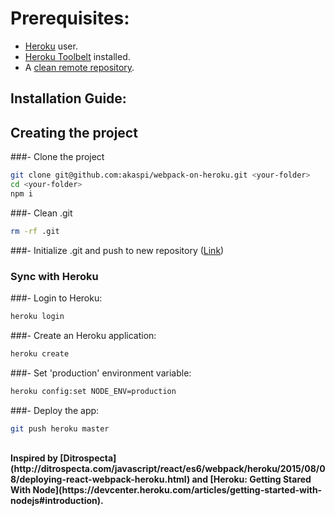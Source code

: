 # Prerequisites:
- [Heroku](https://www.heroku.com/) user.
- [Heroku Toolbelt](https://devcenter.heroku.com/articles/getting-started-with-nodejs#set-up) installed.
- A [clean remote repository](https://github.com/new).

## Installation Guide:

## Creating the project
###- Clone the project
```bash
git clone git@github.com:akaspi/webpack-on-heroku.git <your-folder>
cd <your-folder>
npm i
```
###- Clean .git
```bash
rm -rf .git
```
###- Initialize .git and push to new repository ([Link](https://help.github.com/articles/adding-an-existing-project-to-github-using-the-command-line/))

### Sync with Heroku
###- Login to Heroku:
```bash
heroku login
```
###- Create an Heroku application:
```bash
heroku create
```
###- Set 'production' environment variable:
```bash
heroku config:set NODE_ENV=production
```
###- Deploy the app:
```bash
git push heroku master
```
<br>
<b>Inspired by [Ditrospecta](http://ditrospecta.com/javascript/react/es6/webpack/heroku/2015/08/08/deploying-react-webpack-heroku.html) and [Heroku: Getting Stared With Node](https://devcenter.heroku.com/articles/getting-started-with-nodejs#introduction).</b>
